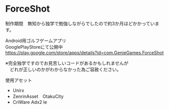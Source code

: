 # ForceShot

制作期間　無知から独学で勉強しながらでしたので約3か月ほどかかっています。

Android用ゴルフゲームアプリ  
GooglePlayStoreにて公開中  
https://play.google.com/store/apps/details?id=com.GenieGames.ForceShot

※完全独学ですのでお見苦しいコードがあるかもしれませんが  
　どれが正しいのかがわからなかった為ご容赦ください。

使用アセット
- Unirx
- ZenrinAsset　OtakuCity
- CriWare Adx2 le